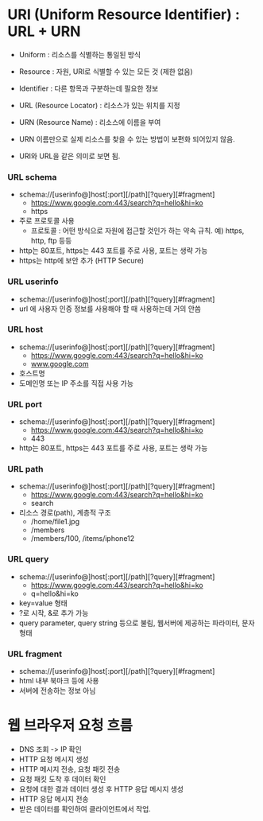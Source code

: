 # URI (Uniform Resource Identifier) : URL + URN
* Uniform : 리소스를 식별하는 통일된 방식
* Resource : 자원, URI로 식별할 수 있는 모든 것 (제한 없음) 
* Identifier : 다른 항목과 구분하는데 필요한 정보 


* URL (Resource Locator) : 리소스가 있는 위치를 지정
* URN (Resource Name) : 리소스에 이름을 부여 
* URN 이름만으로 실제 리소스를 찾을 수 있는 방법이 보편화 되어있지 않음. 
* URI와 URL을 같은 의미로 보면 됨.

### URL schema
* schema://[userinfo@]host[:port][/path][?query][#fragment]
	* https://www.google.com:443/search?q=hello&hi=ko
	* https
* 주로 프로토콜 사용
	* 프로토콜 : 어떤 방식으로 자원에 접근할 것인가 하는 약속 규칙. 예) https, http, ftp 등등
* http는 80포트, https는 443 포트를 주로 사용, 포트는 생략 가능
* https는 http에 보안 추가 (HTTP Secure)

### URL userinfo
* schema://[userinfo@]host[:port][/path][?query][#fragment]
* url 에 사용자 인증 정보를 사용해야 할 때 사용하는데 거의 안씀

### URL host
* schema://[userinfo@]host[:port][/path][?query][#fragment]
	* https://www.google.com:443/search?q=hello&hi=ko
	* www.google.com
* 호스트명
* 도메인명 또는 IP 주소를 직접 사용 가능

### URL port
* schema://[userinfo@]host[:port][/path][?query][#fragment]
	* https://www.google.com:443/search?q=hello&hi=ko
	* 443
* http는 80포트, https는 443 포트를 주로 사용, 포트는 생략 가능

### URL path
* schema://[userinfo@]host[:port][/path][?query][#fragment]
	* https://www.google.com:443/search?q=hello&hi=ko
	* search
* 리소스 경로(path), 계층적 구조 
	* /home/file1.jpg
	* /members
	* /members/100, /items/iphone12

### URL query
* schema://[userinfo@]host[:port][/path][?query][#fragment]
	* https://www.google.com:443/search?q=hello&hi=ko
	* q=hello&hi=ko
* key=value 형태
* ?로 시작, &로 추가 가능 
* query parameter, query string 등으로 불림, 웹서버에 제공하는 파라미터, 문자형태

### URL fragment
* schema://[userinfo@]host[:port][/path][?query][#fragment]
* html 내부 북마크 등에 사용
* 서버에 전송하는 정보 아님

# 웹 브라우저 요청 흐름

* DNS 조회 -> IP 확인
* HTTP 요청 메시지 생성 
* HTTP 메시지 전송, 요청 패킷 전송
* 요청 패킷 도착 후 데이터 확인
* 요청에 대한 결과 데이터 생성 후 HTTP 응답 메시지 생성
* HTTP 응답 메시지 전송 
* 받은 데이터를 확인하여 클라이언트에서 작업. 






